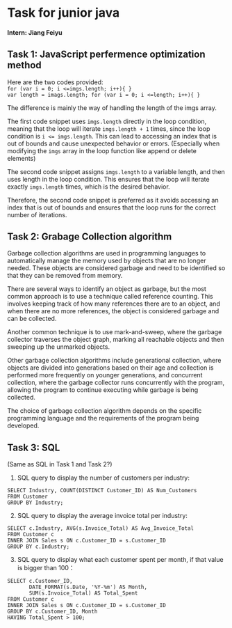 # **Task for junior java** 
#### Intern: Jiang Feiyu
## Task 1: JavaScript perfermence optimization method
Here are the two codes provided:
</br>`for (var i = 0; i <=imgs.length; i++){ }`
</br>`var length = imags.length; for (var i = 0; i <=length; i++){ }`

The difference is mainly the way of handling the length of the imgs array.

The first code snippet uses `imgs.length` directly in the loop condition, meaning that the loop will iterate `imgs.length + 1` times, since the loop condition is `i <= imgs.length`. This can lead to accessing an index that is out of bounds and cause unexpected behavior or errors. (Especially when modifying the `imgs` array in the loop function like append or delete elements)

The second code snippet assigns `imgs.length` to a variable length, and then uses length in the loop condition. This ensures that the loop will iterate exactly `imgs.length` times, which is the desired behavior. 

Therefore, the second code snippet is preferred as it avoids accessing an index that is out of bounds and ensures that the loop runs for the correct number of iterations.
## Task 2: Grabage Collection algorithm
Garbage collection algorithms are used in programming languages to automatically manage the memory used by objects that are no longer needed. These objects are considered garbage and need to be identified so that they can be removed from memory.

There are several ways to identify an object as garbage, but the most common approach is to use a technique called reference counting. This involves keeping track of how many references there are to an object, and when there are no more references, the object is considered garbage and can be collected.

Another common technique is to use mark-and-sweep, where the garbage collector traverses the object graph, marking all reachable objects and then sweeping up the unmarked objects.

Other garbage collection algorithms include generational collection, where objects are divided into generations based on their age and collection is performed more frequently on younger generations, and concurrent collection, where the garbage collector runs concurrently with the program, allowing the program to continue executing while garbage is being collected.

The choice of garbage collection algorithm depends on the specific programming language and the requirements of the program being developed. 
## Task 3: SQL
(Same as SQL in Task 1 and Task 2?)
1. SQL query to display the number of customers per industry:
```
SELECT Industry, COUNT(DISTINCT Customer_ID) AS Num_Customers
FROM Customer
GROUP BY Industry;
```
2. SQL query to display the average invoice total per industry:
```
SELECT c.Industry, AVG(s.Invoice_Total) AS Avg_Invoice_Total
FROM Customer c
INNER JOIN Sales s ON c.Customer_ID = s.Customer_ID
GROUP BY c.Industry;
```
3. SQL query to display what each customer spent per month, if that value is bigger than 100：
```
SELECT c.Customer_ID, 
       DATE_FORMAT(s.Date, '%Y-%m') AS Month, 
       SUM(s.Invoice_Total) AS Total_Spent
FROM Customer c
INNER JOIN Sales s ON c.Customer_ID = s.Customer_ID
GROUP BY c.Customer_ID, Month
HAVING Total_Spent > 100;
```